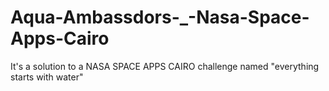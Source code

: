 # Aqua-Ambassdors-_-Nasa-Space-Apps-Cairo
It's a solution to a NASA SPACE APPS CAIRO challenge named "everything starts with water"

